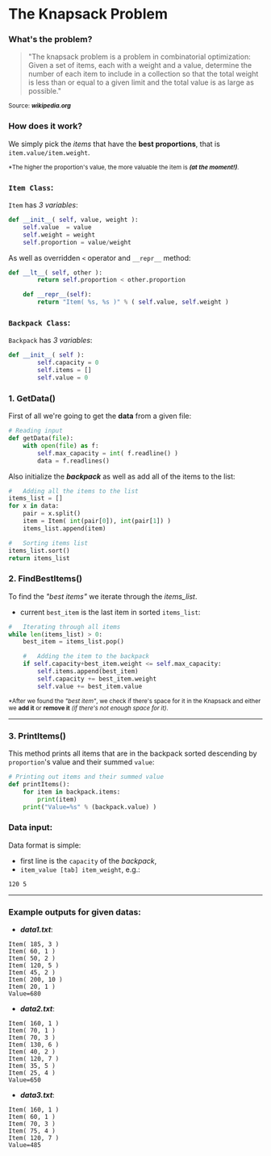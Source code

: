 # The Knapsack Problem

### What's the problem?
> "The knapsack problem is a problem in combinatorial optimization: Given a set of items, each with a weight and a value, determine the number of each item to include
> in a collection so that the total weight is less than or equal to a given limit and the total value is as large as possible."

<sup>Source: ***wikipedia.org***</sup>

### How does it work?
We simply pick the *items* that have the **best proportions**, that is `item.value/item.weight`.

<sup>*The higher the proportion's value, the more valuable the item is ***(at the moment!)***.</sup>

### `Item Class`:

`Item` has *3 variables*:

```python
def __init__( self, value, weight ):
    self.value  = value
    self.weight = weight
    self.proportion = value/weight
```

As well as overridden `<` operator and `__repr__` method:

```python
def __lt__( self, other ):
		return self.proportion < other.proportion

	def __repr__(self):
		return "Item( %s, %s )" % ( self.value, self.weight )
```

### `Backpack Class`:

`Backpack` has *3 variables*:

```python
def __init__( self ):
		self.capacity = 0
		self.items = []
		self.value = 0
```

### 1. GetData()

First of all we're going to get the **data** from a given file:

```python
# Reading input
def getData(file):
	with open(file) as f:
		self.max_capacity = int( f.readline() )
		data = f.readlines()

```

Also initialize the ***backpack*** as well as add all of the items to the list:

```python
#	Adding all the items to the list
items_list = []
for x in data:
	pair = x.split()
	item = Item( int(pair[0]), int(pair[1]) )
	items_list.append(item)

#	Sorting items list
items_list.sort()
return items_list
```

### 2. FindBestItems()

To find the _"best items"_ we iterate through the *items_list*.

- current `best_item` is the last item in sorted `items_list`:

```python
#	Iterating through all items
while len(items_list) > 0:
	best_item = items_list.pop()

	#	Adding the item to the backpack
	if self.capacity+best_item.weight <= self.max_capacity:
		self.items.append(best_item)
		self.capacity += best_item.weight
		self.value += best_item.value
```

<sup>*After we found the _"best item"_, we check if there's space for it in the Knapsack and either we **add it** or **remove it** _(if there's not enough space for it)_.</sup>

---

### 3. PrintItems()
                                                                
This method prints all items that are in the backpack sorted descending by `proportion`'s value and their summed `value`:
    
```python
# Printing out items and their summed value
def printItems():
	for item in backpack.items:
		print(item)
	print("Value=%s" % (backpack.value) )
```
                                                                
### Data input:
Data format is simple:
- first line is the `capacity` of the *backpack*,
- `item_value [tab] item_weight`, e.g.:

```
120 5
```
                                                                
---

### Example outputs for given datas:

- ***data1.txt***:
```
Item( 185, 3 )
Item( 60, 1 )
Item( 50, 2 )
Item( 120, 5 )
Item( 45, 2 )
Item( 200, 10 )
Item( 20, 1 )
Value=680
```

- ***data2.txt***:
```
Item( 160, 1 )
Item( 70, 1 )
Item( 70, 3 )
Item( 130, 6 )
Item( 40, 2 )
Item( 120, 7 )
Item( 35, 5 )
Item( 25, 4 )
Value=650
```
                                                                
- ***data3.txt***:
```
Item( 160, 1 )
Item( 60, 1 )
Item( 70, 3 )
Item( 75, 4 )
Item( 120, 7 )
Value=485
```
